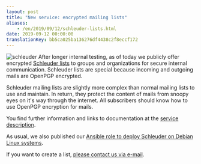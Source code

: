 ```yaml
---
layout: post
title: "New service: encrypted mailing lists"
aliases:
    - /en/2019/09/12/schleuder-lists.html
date: 2019-09-12 00:00:00
translationKey: bb5ca025ba136276df4438c2f8eccf172
---
```

![schleuder](/assets/img/schleuder.png)
After longer internal testing, as of today we publicly offer encrypted <a href="/service/schleuder.html">Schleuder lists</a> to groups and organizations for secure internal communication. Schleuder lists are special because incoming and outgoing mails are OpenPGP encrypted.

Schleuder mailing lists are slightly more complex than normal mailing lists to use and maintain. In return, they protect the content of mails from snoopy eyes on it's way through the internet. All subscribers should know how to use OpenPGP encryption for mails.

<!--more-->

You find further information and links to documentation at the <a href="/service/schleuder.html">service description</a>.

As usual, we also published our <a target="_blank" href="https://github.com/systemli/ansible-role-schleuder">Ansible role to deploy Schleuder on Debian Linux systems</a>.

If you want to create a list, [please contact us via e-mail](en/kontakt.html).
